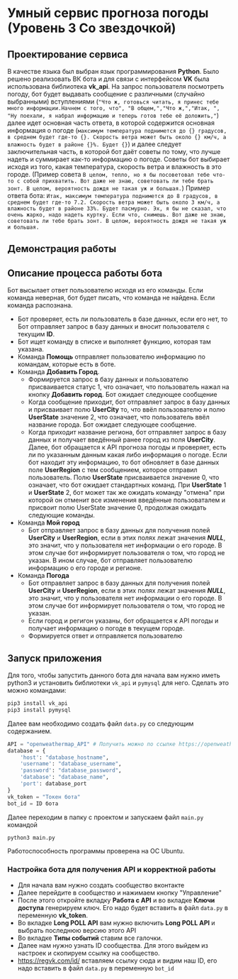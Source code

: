 # Умный сервис прогноза погоды (Уровень 3 Со звездочкой)
## Проектирование сервиса
  В качестве языка был выбран язык программирования **Python**. Было решено реализовать ВК бота и для связи с интерфейсом **VK** была использована библиотека **vk_api**. На запрос пользователя посмотреть погоду, бот будет выдавать сообщение с различными (случайно выбранными) вступлениями (```"Что ж, готовься читать, я принес тебе много информации.Начнем с того, что", "В общем,","Что ж,","Итак, ", "Ну поехали, я набрал информацию и теперь готов тебе её доложить,"```) далее идет основная часть ответа, в которой содержится основная информация о погоде (```максимум температура поднимется до {} градусов, в среднем будет где-то {}. Скорость ветра может быть около {} км/ч, а влажность будет в районе {}%. Будет {}```) и далее следует заключительная часть, в которой бот даёт советы по тому, что лучше надеть и суммирает как-то информацию о погоде. Советы бот выбирает исходя из того, какая температура, скорость ветра и влажность в это городе. (Пример совета ```В целом, тепло, но я бы посоветовал тебе что-то с собой прихватить. Вот даже не знаю, советовать ли тебе брать зонт. В целом, вероятность дождя не такая уж и большая.```)
Пример ответа бота: ```Итак, максимум температура поднимется до 8 градусов, в среднем будет где-то 7.2. Скорость ветра может быть около 3 км/ч, а влажность будет в районе 33%. Будет пасмурно. Эх, я бы не сказал, что очень жарко, надо надеть куртку. Если что, снимешь. Вот даже не знаю, советовать ли тебе брать зонт. В целом, вероятность дождя не такая уж и большая.```
## Демонстрация работы

## Описание процесса работы бота
  Бот высылает ответ пользователю исходя из его команды. Если команда неверная, бот будет писать, что команда не найдена. Если команда распознана.
  + Бот проверяет, есть ли пользователь в базе данных, если его нет, то Бот отправляет запрос в базу данных и вносит пользователя с текущим **ID**.
  + Бот ищет команду в списке и выполняет функцию, которая там указана.
  + Команда **Помощь** отправляет пользователю информацию по командам, которые есть в боте.
  + Команда **Добавить Город**.
    + Формируется запрос в базу данных и пользователю присваивается статус 1, что означает, что пользователь нажал на кнопку **Добавить город**. Бот ожидает следующее сообщение
    + Когда сообщение приходит, бот отправляет запрос в базу данных и присваивает полю **UserCity** то, что ввёл пользователю и полю **UserState** значение 2, что означает, что пользователь ввёл название города. Бот ожидает следующее сообщение.
    + Когда приходит название региона, бот отправляет запрос в базу данных и получает введённый ранее город из поля **UserCity**. Далее, бот обращается к API прогноза погоды и проверяет, есть ли по указанным данным какая либо информация о погоде. Если бот находит эту информацию, то бот обновляет в базе данных поле **UserRegion** с тем сообщением, которое отправил пользователь. Полю **UserState** присваивается значение 0, что означает, что бот ожидает стандартных команд. При **UserState** 1 и **UserState** 2, бот может так же ожидать команду "отмена" при которой он отменит все изменения введённые пользоваталем и присвоит полю UserState значение 0, продолжая ожидать следующие команды.
  + Команда **Мой город**
    + Бот отправляет запрос в базу данных для получения полей **UserCity** и **UserRegion**, если в этих полях лежат значения ***NULL***, это значит, что у пользователя нет информации о его городе. В этом случае бот информирует пользователя о том, что город не указан. В ином случае, бот отправляет пользователю информацию о его городе и регионе.
  + Команда **Погода**
    + Бот отправляет запрос в базу данных для получения полей **UserCity** и **UserRegion**, если в этих полях лежат значения ***NULL***, это значит, что у пользователя нет информации о его городе. В этом случае бот информирует пользователя о том, что город не указан.
    + Если город и регигон указаны, бот обращается к API погоды и получает информацию о погоде в текущем городе. 
    + Формируется ответ и отправляется пользователю
## Запуск приложения
Для того, чтобы запустить данного бота для начала вам нужно иметь python3 и установить библиотеки ```vk_api``` и ```pymysql``` для него.
Сделать это можно командами:
``` bash
pip3 install vk_api 
pip3 install pymysql
```
Далее вам необходимо создать файл ```data.py``` со следующим содержанием.
``` python
API = "openweathermap_API" # Получить можно по ссылке https://openweathermap.org/api
database = {
    'host': "database_hostname",
    'username': "database_username",
    'password': "database_password",
    'database': "database_name",
    'port': database_port
}
vk_token = "Токен бота"
bot_id = ID бота
```
Далее переходим в папку с проектом и запускаем файл ```main.py``` командой
```bash
python3 main.py
```
Работоспособность программы проверена на OC Ubuntu.
### Настройка бота для получения API и корректной работы
 - Для начала вам нужно создать сообщество вконтакте
 - Далее перейдите в сообщество и нажимаем кнопку "Управление"
 - После этого откройте вкладку **Работа с API** и во вкладке **Ключи доступа** генерируем ключ. Его надо будет вставить в файл ```data.py``` в переменную **vk_token**.
 - Во вкладке **Long POLL API** вам нужно включить **Long POLL API** и выбрать последнюю версию этого API
 - Во вкладке **Типы событий** ставим все галочки.
 - Далее нам нужно узнать ID сообщества. Для этого выйдем из настроек и скопируем ссылку на сообщество.
 - https://regvk.com/id/ вставляем ссылку сюда и видим наш ID, его надо вставить в файл ```data.py``` в переменную ```bot_id```
